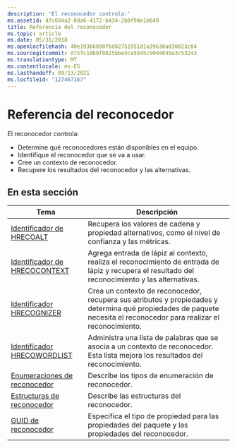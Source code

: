 ```yaml
---
description: 'El reconocedor controla:'
ms.assetid: d7c694a2-0da6-4172-b434-2b0f94e1b649
title: Referencia del reconocedor
ms.topic: article
ms.date: 05/31/2018
ms.openlocfilehash: 40e193b6098f6d82751951d1a39630ad30023c84
ms.sourcegitcommit: d75fc10b9f0825bbe5ce5045c90d4045e3c53243
ms.translationtype: MT
ms.contentlocale: es-ES
ms.lasthandoff: 09/13/2021
ms.locfileid: "127467167"
---
```

# <a name="recognizer-reference"></a>Referencia del reconocedor

El reconocedor controla:

-   Determine qué reconocedores están disponibles en el equipo.
-   Identifique el reconocedor que se va a usar.
-   Cree un contexto de reconocedor.
-   Recupere los resultados del reconocedor y las alternativas.

## <a name="in-this-section"></a>En esta sección



| Tema                                                      | Descripción                                                                                                                                                           |
|------------------------------------------------------------|-----------------------------------------------------------------------------------------------------------------------------------------------------------------------|
| [Identificador de HRECOALT](hrecoalt-handle.md)                     | Recupera los valores de cadena y propiedad alternativos, como el nivel de confianza y las métricas.<br/>                                                                  |
| [Identificador de HRECOCONTEXT](hrecocontext-handle.md)             | Agrega entrada de lápiz al contexto, realiza el reconocimiento de entrada de lápiz y recupera el resultado del reconocimiento y las alternativas.<br/>                                                    |
| [Identificador HRECOGNIZER](hrecognizer-handle.md)               | Crea un contexto de reconocedor, recupera sus atributos y propiedades y determina qué propiedades de paquete necesita el reconocedor para realizar el reconocimiento.<br/> |
| [Identificador HRECOWORDLIST](hrecowordlist-handle.md)           | Administra una lista de palabras que se asocia a un contexto de reconocedor. Esta lista mejora los resultados del reconocimiento.<br/>                                                   |
| [Enumeraciones de reconocedor](recognizer-api-enumerations.md) | Describe los tipos de enumeración de reconocedor.<br/>                                                                                                                |
| [Estructuras de reconocedor](recognizer-api-structures.md)     | Describe las estructuras del reconocedor.<br/>                                                                                                                       |
| [GUID de reconocedor](recognizer-guids.md)                   | Especifica el tipo de propiedad para las propiedades del paquete y las propiedades del reconocedor.<br/>                                                                            |



 

 

 




